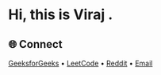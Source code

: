 # Hi, this is Viraj .

## 🌐 Connect
[GeeksforGeeks](https://www.geeksforgeeks.org/user/virajstrive/?ref=header_profile) • 
[LeetCode](https://leetcode.com) • 
[Reddit](https://reddit.com/user/Past_Boysenberry_515) • 
[Email](mailto:virajupadhyay16@gmail.com)
